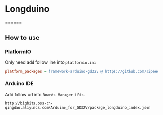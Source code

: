 # Longduino
======
## How to use

### PlatformIO
Only need add follow line into `platformio.ini`
```ini 
platform_packages = framework-arduino-gd32v @ https://github.com/sipeed/Longduino.git
```
### Arduino IDE

Add follow url into `Boards Manager URLs`.
```
http://bigbits.oss-cn-qingdao.aliyuncs.com/Arduino_for_GD32V/package_longduino_index.json
```